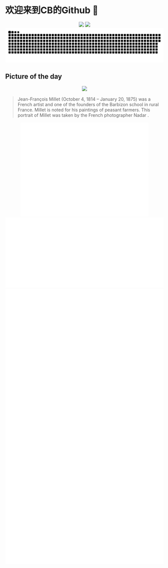 
# 欢迎来到CB的Github 👋

<div align="center">
  <img height="137px" src="https://github-readme-stats.vercel.app/api?username=SuperCB&show_icons=true&theme=radical" />
  <img height="137px" src="https://github-readme-stats.vercel.app/api/top-langs/?username=SuperCB&hide_title=true&hide_border=true&layout=compact&langs_count=6&text_color=000&icon_color=fff" />
</div>


<div align="center">
    <img src="./contribution-snake/github-contribution-grid-snake.svg" />
</div>



## Picture of the day
<div align="center">
  <img width=400px src="https://upload.wikimedia.org/wikipedia/commons/thumb/4/46/Jean-Fran%C3%A7ois_Millet_by_Nadar%2C_Metropolitan_Museum_copy.jpg/450px-Jean-Fran%C3%A7ois_Millet_by_Nadar%2C_Metropolitan_Museum_copy.jpg" />
</div>

>Jean-François Millet  (October 4, 1814 – January 20, 1875) was a French artist and one of the founders of the  Barbizon school  in rural France. Millet is noted for his paintings of peasant farmers. This portrait of Millet was taken by the French photographer  Nadar .



<div align="center">
  <img height="300px" src="base_metrics.svg" />
  <img  src="metrics.plugin.calendar.full.svg" />
</div>


<div align="center">
  <img  src="plugin_metrics.svg" /> 
</div>
